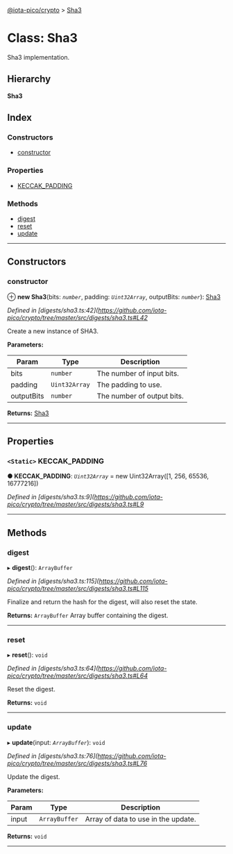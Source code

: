 [@iota-pico/crypto](../README.md) > [Sha3](../classes/sha3.md)

# Class: Sha3

Sha3 implementation.

## Hierarchy

**Sha3**

## Index

### Constructors

* [constructor](sha3.md#constructor)

### Properties

* [KECCAK_PADDING](sha3.md#keccak_padding)

### Methods

* [digest](sha3.md#digest)
* [reset](sha3.md#reset)
* [update](sha3.md#update)

---

## Constructors

<a id="constructor"></a>

###  constructor

⊕ **new Sha3**(bits: *`number`*, padding: *`Uint32Array`*, outputBits: *`number`*): [Sha3](sha3.md)

*Defined in [digests/sha3.ts:42](https://github.com/iota-pico/crypto/tree/master/src/digests/sha3.ts#L42*

Create a new instance of SHA3.

**Parameters:**

| Param | Type | Description |
| ------ | ------ | ------ |
| bits | `number` |  The number of input bits. |
| padding | `Uint32Array` |  The padding to use. |
| outputBits | `number` |  The number of output bits. |

**Returns:** [Sha3](sha3.md)

___

## Properties

<a id="keccak_padding"></a>

### `<Static>` KECCAK_PADDING

**● KECCAK_PADDING**: *`Uint32Array`* =  new Uint32Array([1, 256, 65536, 16777216])

*Defined in [digests/sha3.ts:9](https://github.com/iota-pico/crypto/tree/master/src/digests/sha3.ts#L9*

___

## Methods

<a id="digest"></a>

###  digest

▸ **digest**(): `ArrayBuffer`

*Defined in [digests/sha3.ts:115](https://github.com/iota-pico/crypto/tree/master/src/digests/sha3.ts#L115*

Finalize and return the hash for the digest, will also reset the state.

**Returns:** `ArrayBuffer`
Array buffer containing the digest.

___
<a id="reset"></a>

###  reset

▸ **reset**(): `void`

*Defined in [digests/sha3.ts:64](https://github.com/iota-pico/crypto/tree/master/src/digests/sha3.ts#L64*

Reset the digest.

**Returns:** `void`

___
<a id="update"></a>

###  update

▸ **update**(input: *`ArrayBuffer`*): `void`

*Defined in [digests/sha3.ts:76](https://github.com/iota-pico/crypto/tree/master/src/digests/sha3.ts#L76*

Update the digest.

**Parameters:**

| Param | Type | Description |
| ------ | ------ | ------ |
| input | `ArrayBuffer` |  Array of data to use in the update. |

**Returns:** `void`

___

